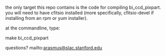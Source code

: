 the only target this repo contains is the code for compiling bi_ccd_pixpart.
you will need to have cfitsio installed (more specifically, cfitsio-devel if 
installing from an rpm or yum installer). 

at the commandline, type:

make bi_ccd_pixpart

questions? mailto:arasmus@slac.stanford.edu
